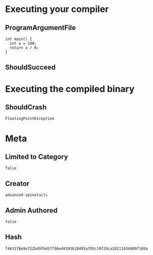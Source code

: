 # Executing your compiler

## ProgramArgumentFile

```
int main() {
  int a = 100;
  return a / 0;
}
```

## ShouldSucceed

# Executing the compiled binary

## ShouldCrash

```
FloatingPointException
```

# Meta

## Limited to Category

```
false
```

## Creator

```
advanced-spinetails
```

## Admin Authored

```
false
```

## Hash

```
f4631f8e9e722bd9fb457f96e48393628495a795c19f29ca18211634909f109a
```
